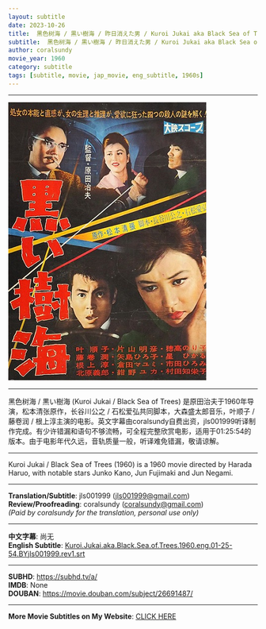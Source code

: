 ```yaml
---
layout: subtitle
date: 2023-10-26
title:  黑色树海 / 黒い樹海 / 昨日消えた男 / Kuroi Jukai aka Black Sea of Trees 1960 Subtitle (English)
subtitle:  黑色树海 / 黒い樹海 / 昨日消えた男 / Kuroi Jukai aka Black Sea of Trees 1960 Subtitle (English)
author: coralsundy
movie_year: 1960
category: subtitle
tags: [subtitle, movie, jap_movie, eng_subtitle, 1960s]
---
```


------

<img src="../assets/Kuroi.Jukai.jpg" alt="Kuroi_Jukai_cover_art" />

------

黑色树海 / 黒い樹海 (Kuroi Jukai / Black Sea of Trees) 是原田治夫于1960年导演，松本清张原作，长谷川公之 / 石松爱弘共同脚本，大森盛太郎音乐，叶顺子 / 藤卷润 / 根上淳主演的电影。英文字幕由coralsundy自费出资，jls001999听译制作完成。有少许错漏和语句不够流畅，可全程完整欣赏电影，适用于01:25:54的版本。由于电影年代久远，音轨质量一般，听译难免错漏，敬请谅解。

------

Kuroi Jukai / Black Sea of Trees (1960) is a 1960 movie directed by Harada Haruo, with notable stars Junko Kano, Jun Fujimaki and Jun Negami.

------

**Translation/Subtitle**: jls001999 (jls001999@gmail.com)<br>
**Review/Proofreading**: coralsundy (coralsundy@gmail.com)<br>
*(Paid by coralsundy for the translation, personal use only)*

------

**中文字幕**: 尚无<br>
**English Subtitle**: [Kuroi.Jukai.aka.Black.Sea.of.Trees.1960.eng.01-25-54.BYjls001999.rev1.srt](../subtitles/Kuroi.Jukai.aka.Black.Sea.of.Trees.1960.eng.01-25-54.BYjls001999.rev1.srt)

------

**SUBHD**: <https://subhd.tv/a/><br>
**IMDB**: None<br>
**DOUBAN**: <https://movie.douban.com/subject/26691487/>

------

**More Movie Subtitles on My Website**: <a href='{% post_url 2021-01-10-subtitles-summary-list %}'>CLICK HERE</a>


